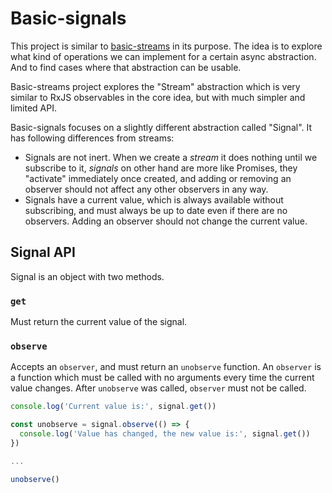 # Basic-signals

This project is similar to [basic-streams](https://github.com/rpominov/basic-streams) in its purpose.
The idea is to explore what kind of operations we can implement for a certain async abstraction.
And to find cases where that abstraction can be usable.

Basic-streams project explores the "Stream" abstraction which is very similar to RxJS
observables in the core idea, but with much simpler and limited API.

Basic-signals focuses on a slightly different abstraction called "Signal".
It has following differences from streams:

 - Signals are not inert. When we create a _stream_ it does nothing until we subscribe to it,
   _signals_ on other hand are more like Promises, they "activate" immediately once created,
   and adding or removing an observer should not affect any other observers in any way.
 - Signals have a current value, which is always available without subscribing,
   and must always be up to date even if there are no observers.
   Adding an observer should not change the current value.

## Signal API

Signal is an object with two methods.

### `get`

Must return the current value of the signal.

### `observe`

Accepts an `observer`, and must return an `unobserve` function. An `observer` is a function
which must be called with no arguments every time the current value changes.
After `unobserve` was called, `observer` must not be called.

```js
console.log('Current value is:', signal.get())

const unobserve = signal.observe(() => {
  console.log('Value has changed, the new value is:', signal.get())
})

...

unobserve()
```
